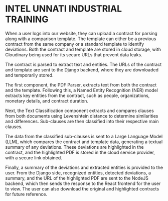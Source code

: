 # INTEL UNNATI INDUSTRIAL TRAINING
When a user logs into our website, they can upload a contract for parsing along with a comparison template. The template can either be a previous contract from the same company or a standard template to identify deviations. Both the contract and template are stored in cloud storage, with Cloudinary being used for its secure URLs that prevent data leaks.

The contract is parsed to extract text and entities. The URLs of the contract and template are sent to the Django backend, where they are downloaded and temporarily stored.

The first component, the PDF Parser, extracts text from both the contract and the template. Following this, a Named Entity Recognition (NER) model extracts key entities from the contract, such as people, organizations, monetary details, and contract duration.

Next, the Text Classification component extracts and compares clauses from both documents using Levenshtein distance to determine similarities and differences. Sub-clauses are then classified into their respective main clauses.

The data from the classified sub-clauses is sent to a Large Language Model (LLM), which compares the contract and template data, generating a textual summary of any deviations. These deviations are highlighted in the contract, and the highlighted PDF is stored in the cloud service provider, with a secure link obtained.

Finally, a summary of the deviations and extracted entities is provided to the user. From the Django side, recognized entities, detected deviations, a summary, and the URL of the highlighted PDF are sent to the NodeJS backend, which then sends the response to the React frontend for the user to view. The user can also download the original and highlighted contracts for future reference.
